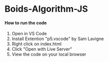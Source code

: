 # Boids-Algorithm-JS

#### How to run the code
1. Open in VS Code
2. Install Extention "p5.vscode" by Sam Lavigne
3. Right click on index.html
4. Click "Open with Live Server"
5. View the code on your local browser
